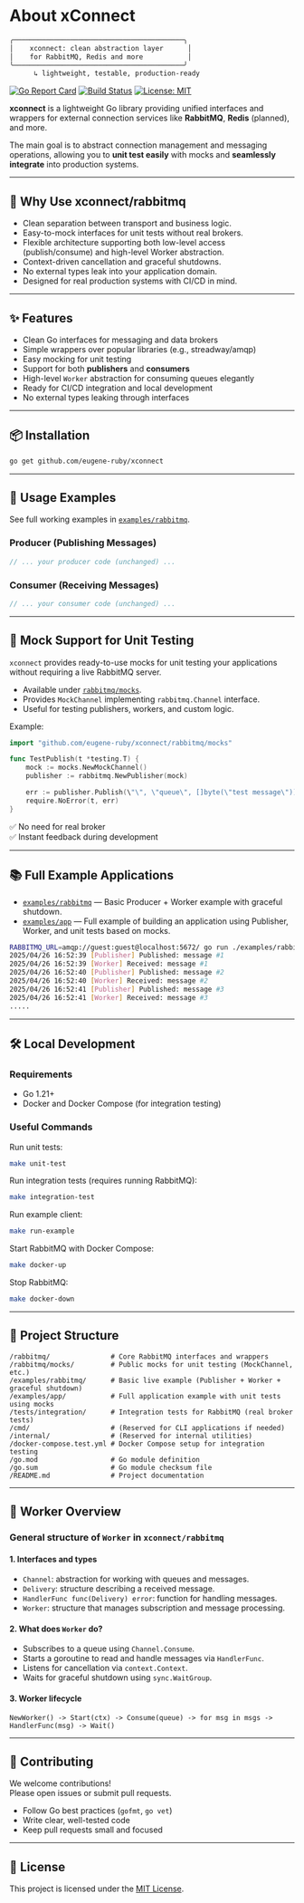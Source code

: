 # About xConnect
```bash
╭──────────────────────────────────────────╮
│    xconnect: clean abstraction layer      │
│    for RabbitMQ, Redis and more           │
╰──────────────────────────────────────────╯
      ↳ lightweight, testable, production-ready
```

[![Go Report Card](https://goreportcard.com/badge/github.com/eugene-ruby/xconnect)](https://goreportcard.com/report/github.com/eugene-ruby/xconnect)
[![Build Status](https://github.com/eugene-ruby/xconnect/actions/workflows/ci.yml/badge.svg)](https://github.com/eugene-ruby/xconnect/actions)
[![License: MIT](https://img.shields.io/badge/License-MIT-yellow.svg)](LICENSE)


**xconnect** is a lightweight Go library providing unified interfaces and wrappers for external connection services like **RabbitMQ**, **Redis** (planned), and more.

The main goal is to abstract connection management and messaging operations, allowing you to **unit test easily** with mocks and **seamlessly integrate** into production systems.

---

## 🚀 Why Use xconnect/rabbitmq

- Clean separation between transport and business logic.
- Easy-to-mock interfaces for unit tests without real brokers.
- Flexible architecture supporting both low-level access (publish/consume) and high-level Worker abstraction.
- Context-driven cancellation and graceful shutdowns.
- No external types leak into your application domain.
- Designed for real production systems with CI/CD in mind.

---

## ✨ Features

- Clean Go interfaces for messaging and data brokers
- Simple wrappers over popular libraries (e.g., streadway/amqp)
- Easy mocking for unit testing
- Support for both **publishers** and **consumers**
- High-level `Worker` abstraction for consuming queues elegantly
- Ready for CI/CD integration and local development
- No external types leaking through interfaces

---

## 📦 Installation

```bash
go get github.com/eugene-ruby/xconnect
```

---

## 🚀 Usage Examples

See full working examples in [`examples/rabbitmq`](./examples/rabbitmq).

### Producer (Publishing Messages)

```go
// ... your producer code (unchanged) ...
```

### Consumer (Receiving Messages)

```go
// ... your consumer code (unchanged) ...
```

---

## 🧪 Mock Support for Unit Testing

`xconnect` provides ready-to-use mocks for unit testing your applications without requiring a live RabbitMQ server.

- Available under [`rabbitmq/mocks`](./rabbitmq/mocks/).
- Provides `MockChannel` implementing `rabbitmq.Channel` interface.
- Useful for testing publishers, workers, and custom logic.

Example:

```go
import "github.com/eugene-ruby/xconnect/rabbitmq/mocks"

func TestPublish(t *testing.T) {
    mock := mocks.NewMockChannel()
    publisher := rabbitmq.NewPublisher(mock)

    err := publisher.Publish(\"\", \"queue\", []byte(\"test message\"))
    require.NoError(t, err)
}
```

✅ No need for real broker  
✅ Instant feedback during development

---

## 📚 Full Example Applications

- [`examples/rabbitmq`](./examples/rabbitmq) — Basic Producer + Worker example with graceful shutdown.
- [`examples/app`](./examples/app) — Full example of building an application using Publisher, Worker, and unit tests based on mocks.

```bash
RABBITMQ_URL=amqp://guest:guest@localhost:5672/ go run ./examples/rabbitmq/
2025/04/26 16:52:39 [Publisher] Published: message #1
2025/04/26 16:52:39 [Worker] Received: message #1
2025/04/26 16:52:40 [Publisher] Published: message #2
2025/04/26 16:52:40 [Worker] Received: message #2
2025/04/26 16:52:41 [Publisher] Published: message #3
2025/04/26 16:52:41 [Worker] Received: message #3
.....
```

---

## 🛠 Local Development

### Requirements
- Go 1.21+
- Docker and Docker Compose (for integration testing)

### Useful Commands

Run unit tests:

```bash
make unit-test
```

Run integration tests (requires running RabbitMQ):

```bash
make integration-test
```

Run example client:

```bash
make run-example
```

Start RabbitMQ with Docker Compose:

```bash
make docker-up
```

Stop RabbitMQ:

```bash
make docker-down
```

---

## 📂 Project Structure

```
/rabbitmq/               # Core RabbitMQ interfaces and wrappers
/rabbitmq/mocks/         # Public mocks for unit testing (MockChannel, etc.)
/examples/rabbitmq/      # Basic live example (Publisher + Worker + graceful shutdown)
/examples/app/           # Full application example with unit tests using mocks
/tests/integration/      # Integration tests for RabbitMQ (real broker tests)
/cmd/                    # (Reserved for CLI applications if needed)
/internal/               # (Reserved for internal utilities)
/docker-compose.test.yml # Docker Compose setup for integration testing
/go.mod                  # Go module definition
/go.sum                  # Go module checksum file
/README.md               # Project documentation
```

---

## 📜 Worker Overview

### General structure of `Worker` in `xconnect/rabbitmq`

#### 1. Interfaces and types

- `Channel`: abstraction for working with queues and messages.
- `Delivery`: structure describing a received message.
- `HandlerFunc func(Delivery) error`: function for handling messages.
- `Worker`: structure that manages subscription and message processing.

#### 2. What does `Worker` do?

- Subscribes to a queue using `Channel.Consume`.
- Starts a goroutine to read and handle messages via `HandlerFunc`.
- Listens for cancellation via `context.Context`.
- Waits for graceful shutdown using `sync.WaitGroup`.

#### 3. Worker lifecycle

```
NewWorker() -> Start(ctx) -> Consume(queue) -> for msg in msgs -> HandlerFunc(msg) -> Wait()
```

---

## 🤝 Contributing

We welcome contributions!  
Please open issues or submit pull requests.

- Follow Go best practices (`gofmt`, `go vet`)
- Write clear, well-tested code
- Keep pull requests small and focused

---

## 📄 License

This project is licensed under the [MIT License](/LICENSE).
